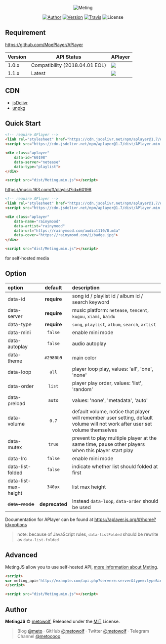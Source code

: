 <p align="center">
<img src="https://user-images.githubusercontent.com/2666735/30651452-58ae6c88-9deb-11e7-9e13-6beae3f6c54c.png" alt="Meting">
</p>

<p align="center">
<a href="https://i-meto.com"><img alt="Author" src="https://img.shields.io/badge/Author-METO-blue.svg?style=flat-square"/></a>
<a href="https://www.npmjs.com/package/meting"><img alt="Version" src="https://img.shields.io/npm/v/meting.svg?style=flat-square"/></a>
<a href="https://travis-ci.org/metowolf/MetingJS"><img alt="Travis" src="https://img.shields.io/travis/metowolf/MetingJS.svg?style=flat-square"></a>
<img alt="License" src="https://img.shields.io/npm/l/meting.svg?style=flat-square"/>
</p>

## Requirement

https://github.com/MoePlayer/APlayer

|Version|API Status|APlayer|
|---|---|---|
|1.0.x|Compatibility (2018.04.01 EOL)|[![](https://img.shields.io/badge/APlayer-^1.6.0-red.svg?longCache=true&style=for-the-badge)](https://github.com/MoePlayer/APlayer/tree/1.6.0)|
|1.1.x|Latest|[![](https://img.shields.io/badge/APlayer-^1.7.0-green.svg?longCache=true&style=for-the-badge)](https://github.com/MoePlayer/APlayer)|

## CDN
 - [jsDelivr](https://cdn.jsdelivr.net/npm/meting@1.1/dist/Meting.min.js)
 - [unpkg](https://unpkg.com/meting@1.1/dist/Meting.min.js)

## Quick Start
```html
<!-- require APlayer -->
<link rel="stylesheet" href="https://cdn.jsdelivr.net/npm/aplayer@1.7/dist/APlayer.min.css">
<script src="https://cdn.jsdelivr.net/npm/aplayer@1.7/dist/APlayer.min.js"></script>

<div class="aplayer"
    data-id="60198"
    data-server="netease"
    data-type="playlist">
</div>

<script src="dist/Meting.min.js"></script>
```
https://music.163.com/#/playlist?id=60198

```html
<!-- require APlayer -->
<link rel="stylesheet" href="https://cdn.jsdelivr.net/npm/aplayer@1.7/dist/APlayer.min.css">
<script src="https://cdn.jsdelivr.net/npm/aplayer@1.7/dist/APlayer.min.js"></script>

<div class="aplayer"
    data-name="rainymood"
    data-artist="rainymood"
    data-url="https://rainymood.com/audio1110/0.m4a"
    data-cover="https://rainymood.com/i/badge.jpg">
</div>

<script src="dist/Meting.min.js"></script>
```
for self-hosted media

## Option

|option               |default      |description|
|:--------------------|:------------:|:----------|
|data-id              |**require**   |song id / playlist id / album id / search keyword|
|data-server          |**require**   |music platform: `netease`, `tencent`, `kugou`, `xiami`, `baidu`|
|data-type            |**require**   |`song`, `playlist`, `album`, `search`, `artist`|
|data-mini            |`false`       |enable mini mode|
|data-autoplay        |`false`       |audio autoplay|
|data-theme           |`#2980b9`     |main color|
|data-loop            |`all`         |player loop play, values: 'all', 'one', 'none'|
|data-order           |`list`        |player play order, values: 'list', 'random'|
|data-preload         |`auto`        |values: 'none', 'metadata', 'auto'|
|data-volume          |`0.7`         |default volume, notice that player will remember user setting, default volume will not work after user set volume themselves|
|data-mutex           |`true`        |prevent to play multiple player at the same time, pause other players when this player start play|
|data-lrc             |`false`       |enable mini mode|
|data-list-folded     |`false`       |indicate whether list should folded at first|
|data-list-max-height |`340px`       |list max height|
|~~data-mode~~        |**deprecated**|Instead `data-loop`, `data-order` should be used|

Documentation for APlayer can be found at https://aplayer.js.org/#/home?id=options

 > note: because of JavaScript rules, `data-listFolded` should be rewrite as `data-list-folded`

## Advanced

MetingJS allow you to use self-hosted API, [more information about Meting](https://github.com/metowolf/Meting).

```html
<script>
var meting_api='http://example.com/api.php?server=:server&type=:type&id=:id&auth=:auth&r=:r';
</script>

<script src="dist/Meting.min.js"></script>
```

## Author

**MetingJS** © [metowolf](https://github.com/metowolf), Released under the [MIT](./LICENSE) License.<br>

> Blog [@meto](https://i-meto.com) · GitHub [@metowolf](https://github.com/metowolf) · Twitter [@metowolf](https://twitter.com/metowolf) · Telegram Channel [@metooooo](https://t.me/metooooo)
